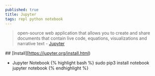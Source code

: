 ```yaml
---
published: true
title: Jupyter
tags: repl python notebook
---
```

> open-source web application that allows you to create and share documents that contain live code, equations, visualizations and narrative text - [Jupyter](https://jupyter.org/index.html)

## [Install][https://jupyter.org/install.html)

- Jupyter Notebook
{% highlight bash %}
sudo pip3 install notebook
jupyter notebook
{% endhighlight %}
